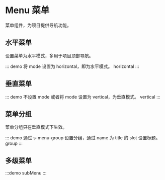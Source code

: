 # Menu 菜单

菜单组件，为项目提供导航功能。

## 水平菜单

设置菜单为水平模式，多用于项目顶部导航。

::: demo 将 mode 设置为 horizontal，即为水平模式。
horizontal
:::

## 垂直菜单

::: demo 不设置 mode 或者将 mode 设置为 vertical，为垂直模式。
vertical
:::

## 菜单分组

菜单分组只在垂直模式下生效。

::: demo 通过 s-menu-group 设置分组，通过 name 为 title 的 slot 设置标题。
group
:::

## 多级菜单

:::demo
subMenu
:::
